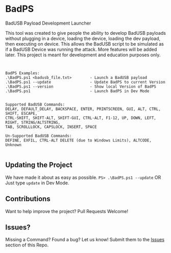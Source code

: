 # BadPS
BadUSB Payload Development Launcher

This tool was created to give people the ability to develop BadUSB payloads without plugging in a device, loading the device, loading the dev payload, then executing on device. This allows the BadUSB script to be simulated as if a BadUSB Device was running the attack. More features will be added later. This project is meant for development and education purposes only. 


```PS> > .\BadPS.ps1 --help


BadPS Examples:
.\BadPS.ps1 <badusb_file.txt>        - Launch a BadUSB payload
.\BadPS.ps1 --update                 - Update BadPS to current Version
.\BadPS.ps1 --version                - Show local Version of BadPS
.\BadPS.ps1                          - Launch BadPS in Dev Mode


Supported BadUSB Commands:
DELAY, DEFAULT_DELAY, BACKSPACE, ENTER, PRINTSCREEN, GUI, ALT, CTRL, SHIFT, ESCAPE,
CTRL-SHIFT, SHIFT-ALT, SHIFT-GUI, CTRL-ALT, F1-12, UP, DOWN, LEFT, RIGHT, STRING/ALTSTRING,
TAB, SCROLLLOCK, CAPSLOCK, INSERT, SPACE

Un-Supported BadUSB Commands:
DEFINE, EXFIL, CTRL-ALT DELETE (due to Windows Limits), ALTCODE, Unknown


```

## Updating the Project
We have made it about as easy as possible.
```PS> .\BadPS.ps1 --update```
OR
Just type ``` update ``` in Dev Mode.


## Contributions
Want to help improve the project? Pull Requests Welcome!

## Issues?
Missing a Command? Found a bug? Let us know!
Submit them to the [Issues](https://github.com/InfoSecREDD/BadPS/issues) section of this Repo.



